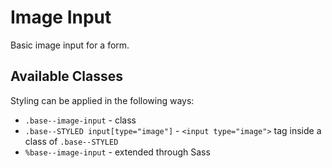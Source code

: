 # Image Input

Basic image input for a form.

## Available Classes

Styling can be applied in the following ways:

* `.base--image-input` - class
* `.base--STYLED input[type="image"]` - `<input type="image">` tag inside a class of `.base--STYLED`
* `%base--image-input` - extended through Sass

